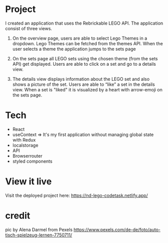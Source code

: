 # Project

I created an application that uses the Rebrickable LEGO API. The application consist of three views.

1. On the overview page, users are able to select Lego Themes in a dropdown. Lego Themes can be fetched from the themes API. When the user selects a theme the application jumps to the sets page

2. On the sets page all LEGO sets using the chosen theme (from the sets API) get displayed. Users are able to click on a set and go to a details view.

3. The details view displays information about the LEGO set and also shows a picture of the set. Users are able to “like” a set in the details view. When a set is "liked" it is visualized by a heart with arrow-emoji on the sets page.

# Tech

- React
- useContext => It's my first application without managing global state with Redux
- localstorage
- API
- Browserrouter
- styled components

# View it live

Visit the deployed project here: https://nd-lego-codetask.netlify.app/

# credit

pic by Alena Darmel from Pexels
https://www.pexels.com/de-de/foto/auto-tisch-spielzeug-lernen-7750711/

